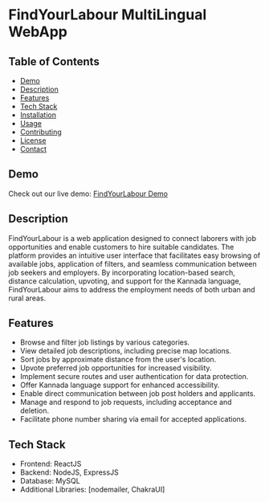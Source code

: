 # FindYourLabour MultiLingual WebApp

## Table of Contents

- [Demo](#demo)
- [Description](#description)
- [Features](#features)
- [Tech Stack](#tech-stack)
- [Installation](#installation)
- [Usage](#usage)
- [Contributing](#contributing)
- [License](#license)
- [Contact](#contact)

## Demo

Check out our live demo: [FindYourLabour Demo](https://findyourlabour.netlify.app/)

## Description

FindYourLabour is a web application designed to connect laborers with job opportunities and enable customers to hire suitable candidates. The platform provides an intuitive user interface that facilitates easy browsing of available jobs, application of filters, and seamless communication between job seekers and employers. By incorporating location-based search, distance calculation, upvoting, and support for the Kannada language, FindYourLabour aims to address the employment needs of both urban and rural areas.

## Features

- Browse and filter job listings by various categories.
- View detailed job descriptions, including precise map locations.
- Sort jobs by approximate distance from the user's location.
- Upvote preferred job opportunities for increased visibility.
- Implement secure routes and user authentication for data protection.
- Offer Kannada language support for enhanced accessibility.
- Enable direct communication between job post holders and applicants.
- Manage and respond to job requests, including acceptance and deletion.
- Facilitate phone number sharing via email for accepted applications.

## Tech Stack

- Frontend: ReactJS
- Backend: NodeJS, ExpressJS
- Database: MySQL
- Additional Libraries: [nodemailer, ChakraUI]
